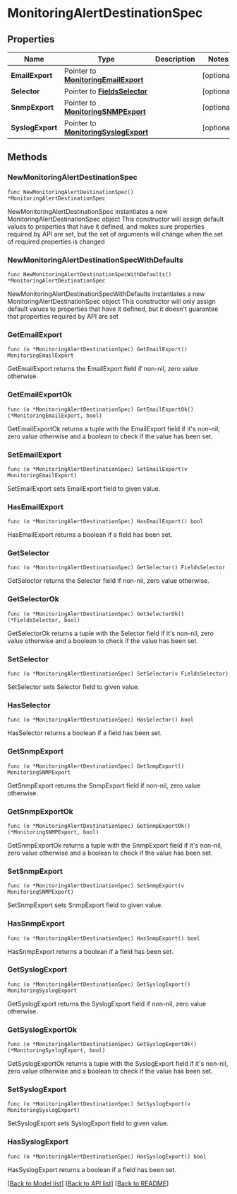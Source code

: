 # MonitoringAlertDestinationSpec

## Properties

Name | Type | Description | Notes
------------ | ------------- | ------------- | -------------
**EmailExport** | Pointer to [**MonitoringEmailExport**](monitoringEmailExport.md) |  | [optional] 
**Selector** | Pointer to [**FieldsSelector**](fieldsSelector.md) |  | [optional] 
**SnmpExport** | Pointer to [**MonitoringSNMPExport**](monitoringSNMPExport.md) |  | [optional] 
**SyslogExport** | Pointer to [**MonitoringSyslogExport**](monitoringSyslogExport.md) |  | [optional] 

## Methods

### NewMonitoringAlertDestinationSpec

`func NewMonitoringAlertDestinationSpec() *MonitoringAlertDestinationSpec`

NewMonitoringAlertDestinationSpec instantiates a new MonitoringAlertDestinationSpec object
This constructor will assign default values to properties that have it defined,
and makes sure properties required by API are set, but the set of arguments
will change when the set of required properties is changed

### NewMonitoringAlertDestinationSpecWithDefaults

`func NewMonitoringAlertDestinationSpecWithDefaults() *MonitoringAlertDestinationSpec`

NewMonitoringAlertDestinationSpecWithDefaults instantiates a new MonitoringAlertDestinationSpec object
This constructor will only assign default values to properties that have it defined,
but it doesn't guarantee that properties required by API are set

### GetEmailExport

`func (o *MonitoringAlertDestinationSpec) GetEmailExport() MonitoringEmailExport`

GetEmailExport returns the EmailExport field if non-nil, zero value otherwise.

### GetEmailExportOk

`func (o *MonitoringAlertDestinationSpec) GetEmailExportOk() (*MonitoringEmailExport, bool)`

GetEmailExportOk returns a tuple with the EmailExport field if it's non-nil, zero value otherwise
and a boolean to check if the value has been set.

### SetEmailExport

`func (o *MonitoringAlertDestinationSpec) SetEmailExport(v MonitoringEmailExport)`

SetEmailExport sets EmailExport field to given value.

### HasEmailExport

`func (o *MonitoringAlertDestinationSpec) HasEmailExport() bool`

HasEmailExport returns a boolean if a field has been set.

### GetSelector

`func (o *MonitoringAlertDestinationSpec) GetSelector() FieldsSelector`

GetSelector returns the Selector field if non-nil, zero value otherwise.

### GetSelectorOk

`func (o *MonitoringAlertDestinationSpec) GetSelectorOk() (*FieldsSelector, bool)`

GetSelectorOk returns a tuple with the Selector field if it's non-nil, zero value otherwise
and a boolean to check if the value has been set.

### SetSelector

`func (o *MonitoringAlertDestinationSpec) SetSelector(v FieldsSelector)`

SetSelector sets Selector field to given value.

### HasSelector

`func (o *MonitoringAlertDestinationSpec) HasSelector() bool`

HasSelector returns a boolean if a field has been set.

### GetSnmpExport

`func (o *MonitoringAlertDestinationSpec) GetSnmpExport() MonitoringSNMPExport`

GetSnmpExport returns the SnmpExport field if non-nil, zero value otherwise.

### GetSnmpExportOk

`func (o *MonitoringAlertDestinationSpec) GetSnmpExportOk() (*MonitoringSNMPExport, bool)`

GetSnmpExportOk returns a tuple with the SnmpExport field if it's non-nil, zero value otherwise
and a boolean to check if the value has been set.

### SetSnmpExport

`func (o *MonitoringAlertDestinationSpec) SetSnmpExport(v MonitoringSNMPExport)`

SetSnmpExport sets SnmpExport field to given value.

### HasSnmpExport

`func (o *MonitoringAlertDestinationSpec) HasSnmpExport() bool`

HasSnmpExport returns a boolean if a field has been set.

### GetSyslogExport

`func (o *MonitoringAlertDestinationSpec) GetSyslogExport() MonitoringSyslogExport`

GetSyslogExport returns the SyslogExport field if non-nil, zero value otherwise.

### GetSyslogExportOk

`func (o *MonitoringAlertDestinationSpec) GetSyslogExportOk() (*MonitoringSyslogExport, bool)`

GetSyslogExportOk returns a tuple with the SyslogExport field if it's non-nil, zero value otherwise
and a boolean to check if the value has been set.

### SetSyslogExport

`func (o *MonitoringAlertDestinationSpec) SetSyslogExport(v MonitoringSyslogExport)`

SetSyslogExport sets SyslogExport field to given value.

### HasSyslogExport

`func (o *MonitoringAlertDestinationSpec) HasSyslogExport() bool`

HasSyslogExport returns a boolean if a field has been set.


[[Back to Model list]](../README.md#documentation-for-models) [[Back to API list]](../README.md#documentation-for-api-endpoints) [[Back to README]](../README.md)


